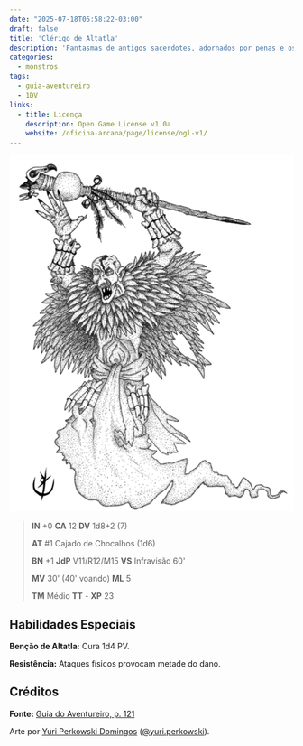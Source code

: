 ```yaml
---
date: "2025-07-18T05:58:22-03:00"
draft: false
title: 'Clérigo de Altatla'
description: 'Fantasmas de antigos sacerdotes, adornados por penas e ossos. Veneradores do grande abutre.'
categories:
  - monstros
tags:
  - guia-aventureiro
  - 1DV
links:
  - title: Licença
    description: Open Game License v1.0a
    website: /oficina-arcana/page/license/ogl-v1/
---
```


![Clérigo de Altatla](clerigo-de-altatla.png)

> **IN** +0 **CA** 12 **DV** 1d8+2 (7)
>
> **AT** #1 Cajado de Chocalhos (1d6)
>
> **BN** +1 **JdP** V11/R12/M15 **VS** Infravisão 60' 
>
> **MV** 30' (40' voando) **ML** 5
>
> **TM** Médio **TT** - **XP** 23

## Habilidades Especiais

**Benção de Altatla:** Cura 1d4 PV.

**Resistência:** Ataques físicos provocam metade do dano.

## Créditos

**Fonte:** [Guia do Aventureiro, p. 121](https://www.arcanaprimaria.com/about-3)

Arte por [Yuri Perkowski Domingos](https://www.artstation.com/perkowski) ([@yuri.perkowski](https://www.instagram.com/yuri.perkowski/)).
